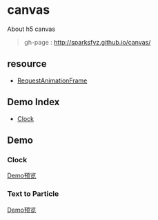 # canvas
About h5 canvas

> gh-page : http://sparksfyz.github.io/canvas/

## resource

  * [RequestAnimationFrame](http://www.zhangxinxu.com/wordpress/2013/09/css3-animation-requestanimationframe-tween-动画算法/)


## Demo Index

 * [Clock](#clock)

## Demo

### Clock

[Demo预览](http://sparksfyz.github.io/canvas/demos/clock.html)

### Text to Particle

[Demo预览](http://sparksfyz.github.io/canvas/demos/text2particle.html)

